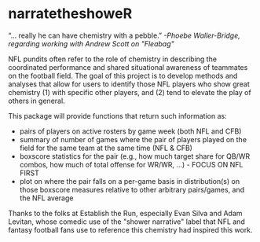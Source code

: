 # narratetheshoweR

“... really he can have chemistry with a pebble.” _-Phoebe Waller-Bridge, regarding working with Andrew Scott on "Fleabag"_

NFL pundits often refer to the role of chemistry in describing the coordinated performance and shared situational awareness of teammates on the football field. The goal of this project is to develop methods and analyses that allow for users to identify those NFL players who show great chemistry (1) with specific other players, and (2) tend to elevate the play of others in general. 

This package will provide functions that return such information as:
- pairs of players on active rosters by game week (both NFL and CFB)
- summary of number of games where the pair of players played on the field for the same team at the same time (NFL & CFB)
- boxscore statistics for the pair (e.g., how much target share for QB/WR combos, how much of total offense for WR/WR, ...) - FOCUS ON NFL FIRST
- plot on where the pair falls on a per-game basis in distribution(s) on those boxscore measures relative to other arbitrary pairs/games, and the NFL average

Thanks to the folks at Establish the Run, especially Evan Silva and Adam Levitan, whose comedic use of the "shower narrative" label that NFL and fantasy football fans use to reference this chemistry had inspired this work.

